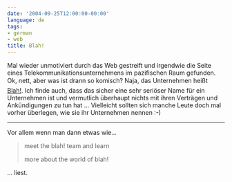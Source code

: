 ```yaml
---
date: '2004-09-25T12:00:00-00:00'
language: de
tags:
- german
- web
title: Blah!
---
```



<p>Mal wieder unmotiviert durch das Web gestreift und irgendwie die Seite eines Telekommunikationsunternehmens im pazifischen Raum gefunden. Ok, nett, aber was ist drann so komisch? Naja, das Unternehmen heißt <a href="http://www.blah.com">Blah!</a>. Ich finde auch, dass das sicher eine sehr seriöser Name für ein Unternehmen ist und vermutlich überhaupt nichts mit ihren Verträgen und Ankündigungen zu tun hat ... Vielleicht sollten sich manche Leute doch mal vorher überlegen, wie sie ihr Unternehmen nennen :-)

-------------------------------

Vor allem wenn man dann etwas wie... <ins><blockquote cite="http://www.blah.com/corporate/index.htm"> meet the blah! team and learn

more about the world of blah!</blockquote></ins> ... liest.

</p>
